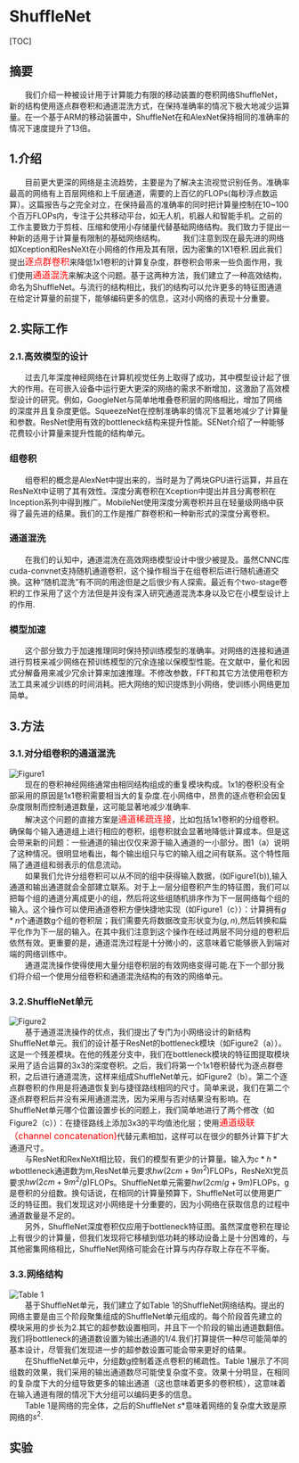 # ShuffleNet

[TOC]

## 摘要

&emsp;&emsp;我们介绍一种被设计用于计算能力有限的移动装置的卷积网络ShuffleNet，新的结构使用逐点群卷积和通道混洗方式，在保持准确率的情况下极大地减少运算量。在一个基于ARM的移动装置中，ShuffleNet在和AlexNet保持相同的准确率的情况下速度提升了13倍。

## 1.介绍

&emsp;&emsp;目前更大更深的网络是主流趋势，主要是为了解决主流视觉识别任务。准确率最高的网络有上百层网络和上千层通道，需要的上百亿的FLOPs(每秒浮点数运算）。这篇报告与之完全对立，在保持最高的准确率的同时把计算量控制在10~100个百万FLOPs内，专注于公共移动平台，如无人机，机器人和智能手机。之前的工作主要致力于剪枝、压缩和使用小存储量代替基础网络结构。我们致力于提出一种新的适用于计算量有限制的基础网络结构。
&emsp;&emsp;我们注意到现在最先进的网络如Xception和ResNeXt在小网络的作用及其有限，因为密集的1X1卷积.因此我们提出<font color=#ff000 size=3>逐点群卷积</font>来降低1x1卷积的计算复杂度，群卷积会带来一些负面作用，我们使用<font color=#ff000 size=3>通道混洗</font>来解决这个问题。基于这两种方法，我们建立了一种高效结构，命名为ShuffleNet。与流行的结构相比，我们的结构可以允许更多的特征图通道在给定计算量的前提下，能够编码更多的信息，这对小网络的表现十分重要。

## 2.实际工作

### 2.1.高效模型的设计

&emsp;&emsp;过去几年深度神经网络在计算机视觉任务上取得了成功，其中模型设计起了很大的作用。在可嵌入设备中运行更大更深的网络的需求不断增加，这激励了高效模型设计的研究。例如，GoogleNet与简单地堆叠卷积层的网络相比，增加了网络的深度并且复杂度更低。SqueezeNet在控制准确率的情况下显著地减少了计算量和参数。ResNet使用有效的bottleneck结构来提升性能。SENet介绍了一种能够花费较小计算量来提升性能的结构单元。

### 组卷积

&emsp;&emsp;组卷积的概念是AlexNet中提出来的，当时是为了两块GPU进行运算，并且在ResNeXt中证明了其有效性。深度分离卷积在Xception中提出并且分离卷积在Inception系列中得到推广。MobileNet使用深度分离卷积并且在轻量级网络中获得了最先进的结果。我们的工作是推广群卷积和一种新形式的深度分离卷积。

### 通道混洗

&emsp;&emsp;在我们的认知中，通道混洗在高效网络模型设计中很少被提及。虽然CNNC库cuda-convnet支持随机通道卷积，这个操作相当于在组卷积后进行随机通道交换。这种“随机混洗”有不同的用途但是之后很少有人探索。最近有个two-stage卷积的工作采用了这个方法但是并没有深入研究通道混洗本身以及它在小模型设计上的作用.

### 模型加速

&emsp;&emsp;这个部分致力于加速推理同时保持预训练模型的准确率。对网络的连接和通道进行剪枝来减少网络在预训练模型的冗余连接以保模型性能。在文献中，量化和因式分解备用来减少冗余计算来加速推理。不修改参数，FFT和其它方法使用卷积方法工具来减少训练的时间消耗。把大网络的知识提炼到小网络，使训练小网络更加简单。

## 3.方法

### 3.1.对分组卷积的通道混洗

![Figure1](https://github.com/holyhond/Interview-question-collection/blob/master/picture/ShuffleNet_figure_1.png)  
&emsp;&emsp;现在的卷积神经网络通常由相同结构组成的重复模块构成。1x1的卷积没有全部采用的原因是1x1卷积需要相当大的复杂度.在小网络中，昂贵的逐点卷积会因复杂度限制而控制通道数量，这可能显著地减少准确率.  
&emsp;&emsp;解决这个问题的直接方案是<font color=#ff000 size=3>通道稀疏连接</font>，比如包括1x1卷积的分组卷积。确保每个输入通道组上进行相应的卷积，组卷积就会显著地降低计算成本。但是这会带来新的问题：一些通道的输出仅仅来源于输入通道的一小部分。图1（a）说明了这种情况。很明显地看出，每个输出组只与它的输入组之间有联系。这个特性阻隔了通道组和弱表示的信息流动。  
&emsp;&emsp;如果我们允许分组卷积可以从不同的组中获得输入数据，(如Figure1(b)),输入通道和输出通道就会全部建立联系。对于上一层分组卷积产生的特征图，我们可以把每个组的通道分离成更小的组，然后将这些组随机排序作为下一层网络每个组的输入。这个操作可以使用通道卷积方便快捷地实现（如Figure1（c））：计算拥有$g*n$个通道数g个组的卷积层；我们需要先将数据改变形状变为$(g,n)$,然后转换和扁平化作为下一层的输入。在其中我们注意到这个操作在经过两层不同分组的卷积后依然有效。更重要的是，通道混洗过程是十分微小的，这意味着它能够嵌入到端对端的网络训练中。  
&emsp;&emsp;通道混洗操作使得使用大量分组卷积层的有效网络变得可能.在下一个部分我们将介绍一个使用分组卷积和通道混洗结构的有效的网络单元。

### 3.2.ShuffleNet单元

![Figure2](https://github.com/holyhond/Interview-question-collection/blob/master/picture/ShuffleNet_figure_2.png)  
&emsp;&emsp;基于通道混洗操作的优点，我们提出了专门为小网络设计的新结构ShuffleNet单元。我们的设计基于ResNet的bottleneck模块（如Figure2（a））。这是一个残差模块。在他的残差分支中，我们在bottleneck模块的特征图提取模块采用了适合运算的3x3的深度卷积。之后，我们将第一个1x1卷积替代为逐点群卷积，之后进行通道混洗，这样来组成ShuffleNet单元，如Figure2（b）。第二个逐点群卷积的作用是将通道恢复到与捷径路线相同的尺寸。简单来说，我们在第二个逐点群卷积后并没有采用通道混洗，因为采用与否对结果没有影响。在ShuffleNet单元哪个位置设置步长的问题上，我们简单地进行了两个修改（如Figure2（c））：在捷径路线上添加3x3的平均值池化层；使用<font color=#ff000 size=3>通道级联（channel concatenation)</font>代替元素相加，这样可以在很少的额外计算下扩大通道尺寸。  
&emsp;&emsp;与ResNet和RexNeXt相比较，我们的模型有更少的计算量。输入为$c*h*w$bottleneck通道数为m,ResNet单元要求$hw(2cm+9m^2)$FLOPs，ResNeXt党员要求$hw(2cm+9m^2/g)$FLOPs。ShuffleNet单元需要$hw(2cm/g+9m)$FLOPs，g是卷积的分组数。换句话说，在相同的计算量预算下，ShuffleNet可以使用更广泛的特征图。我们发现这对小网络是十分重要的，因为小网络在获取信息的过程中通道数量是不足的。  
&emsp;&emsp;另外，ShuffleNet深度卷积仅应用于bottleneck特征图。虽然深度卷积在理论上有很少的计算量，但我们发现将它移植到低功耗的移动设备上是十分困难的，与其他密集网络相比，ShuffleNet网络可能会在计算与内存存取上存在不平衡。

### 3.3.网络结构

![Table 1](https://github.com/holyhond/Interview-question-collection/blob/master/picture/ShuffleNet_table_1.png)  
&emsp;&emsp;基于ShuffleNet单元，我们建立了如Table 1的ShuffleNet网络结构。提出的网络主要是由三个阶段聚集组成的ShuffleNet单元组成的。每个阶段首先建立的模块采用的步长为2.其它的超参数设置相同，并且下一个阶段的输出通道数翻倍。我们将bottleneck的通道数设置为输出通道的1/4.我们打算提供一种尽可能简单的基本设计，尽管我们发现进一步的超参数设置可能会带来更好的结果。  
&emsp;&emsp;在ShuffleNet单元中，分组数g控制着逐点卷积的稀疏性。Table 1展示了不同组数的效果，我们采用的输出通道数尽可能使复杂度不变。效果十分明显，在相同的复杂度下大的分组导致更多的输出通道（这也意味着更多的卷积核），这意味着在输入通道有限的情况下大分组可以编码更多的信息。  
&emsp;&emsp;Table 1是网络的完全体，之后的ShuffleNet $s*$意味着网络的复杂度大致是原网络的$s^2$.

## 实验